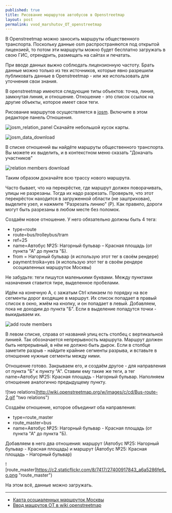```yaml
---
published: true
title: Рисование маршрутов автобусов в Openstreetmap
layout: post
permalink: vvod_marshutov_OT_openstreetmap
---
```

В Openstreetmap можно заносить маршруты общественного транспорта. Поскольку данные osm распространяются под открытой лицензией, то потом эти маршруты можно будет бесплатно загружать в свою ГИС, отрендрить, размещать на сайтах и печатать.

При вводе данных выжно соблюдать лицензионную частоту. Брать данные можно только из тех источников, которые явно разрешили публиковать данные в Openstreetmap - или же использовать для уточнения свои знания.

В openstreetmap имеются следующие типы объектов: точка, линия, замкнутая линия, и отношение. Отношение - это список ссылок на другие объекты, которое имеет свои теги.

Рисование маршрутов осуществляется в [josm](http://josm.ru). Включите в этом редакторе панель Отношения.


![josm_relation_panel](https://c2.staticflickr.com/8/7597/27393792764_cc29b718f3_o.jpg "josm_relation_panel")
Скачайте небольшой кусок карты. 

![josm_data_download](https://c2.staticflickr.com/8/7381/27392739973_77b83d9a84_o.gif "josm_data_download")

В списке отношений вы найдёте маршруты общественного транспорта. Вы можете их выделить, и в контекстном меню сказать "Докачать участников"

![relation members download](https://c2.staticflickr.com/8/7320/27391769083_d6b8b5d2a3_o.gif "relation members download")


Таким образом докачайте всю трассу нового маршрута.

Часто бывает, что на перекрёстке, где маршрут должен поворачивать, улицы не разрезаны. Тогда их надо разрезать. Проверьте, что этот перекрёсток находится в загруженной области (не заштрихован), выделите узел, и нажмите "Разрезать линию" (P).
Как правило, дороги могут быть разрезаны в любом месте без поломок.

Создаём новое отношение. У него обязательно должны быть 4 тега:

* type=route
* route=bus/trolleybus/tram
* ref=25
* name=Автобус №25: Нагорный бульвар – Красная площадь (от пункта "А" до пункта "Б).
* from = Нагорный бульвар (я использую этот тег в своём рендере)
* payment:troika=yes  (я использую этот тег в своём рендере осоциаленных маршруток Москвы)

Не забудьте: теги пишутся маленькими буквами. Между пунктами назначения ставится тире, выделенное пробелами.

Идём на конечную А, с зажатым Ctrl кликаем по порядку на все сегменты дорог входящие в маршрут. Их список попадает в правый список в окно, жмём на кнопку, и он попадает в левый. Добавляем, пока не доходим до пункта "Б".
Если в выделение попадутся точки - выкидываем их. 

![add route members](https://img-fotki.yandex.ru/get/62142/2107165.217/0_b76d2_cb565665_orig "add route members")

В левом списке, справа от названий улиц есть столбец с вертикальной линией. Так обозначается непрерывность маршрута. Маршрут должен быть непрерывный, в нём не должно быть дырок. Если в столбце заметите разрыв - найдите крайние сегменты разрыва, и вставьте в отношение нужные сегменты между ними.

Отношение готово. Закрываем его, и создаём другое - для направления от пункта "Б" к пункту "А". Ставим ему такие же теги, а тег name=Автобус №25: Красная площадь - Нагорный бульвар. Наполняем отношение аналогично предыдущему пункту.

![two relations]http://wiki.openstreetmap.org/w/images/c/cd/Bus-route-2.gif "two relations")


Создаём отношение, которое объединит оба направления:

* type=route_master
* route_master=bus
* name=Автобус №25: Нагорный бульвар - Красная площадь (от пункта "А" до пункта "Б).

Добавляем в него два отношения: маршрут (Автобус №25: Нагорный бульвар - Красная площадь) и маршрут (Автобус №25: Красная площадь - Нагорный бульвар)

![route_master]https://c2.staticflickr.com/8/7417/27400917843_a6a5286fe6_o.png "route_master")



На этом всё, данные можно загружать.


---

* [Карта осоциаленных маршруток Москвы](https://trolleway.github.io/newbuses)
* [Ввод машрутов ОТ в wiki openstreetmap ](http://wiki.openstreetmap.org/wiki/User:Trolleway/%D0%92%D0%B2%D0%BE%D0%B4_%D0%BC%D0%B0%D1%80%D1%88%D1%80%D1%83%D1%82%D0%BE%D0%B2_%D0%9E%D0%A2)